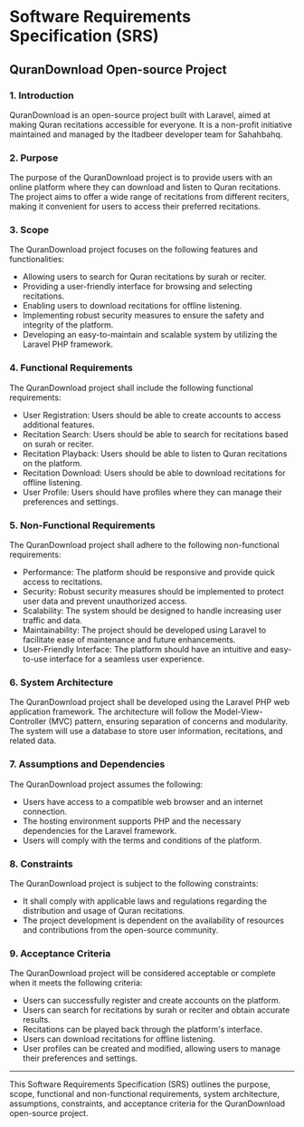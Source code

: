 # Software Requirements Specification (SRS)
## QuranDownload Open-source Project

### 1. Introduction
QuranDownload is an open-source project built with Laravel, aimed at making Quran recitations accessible for everyone.
It is a non-profit initiative maintained and managed by the Itadbeer developer team for Sahahbahq.

### 2. Purpose
The purpose of the QuranDownload project is to provide users with an online platform where they can download and listen to Quran recitations. The project aims to offer a wide range of recitations from different reciters, making it convenient for users to access their preferred recitations.

### 3. Scope
The QuranDownload project focuses on the following features and functionalities:
- Allowing users to search for Quran recitations by surah or reciter.
- Providing a user-friendly interface for browsing and selecting recitations.
- Enabling users to download recitations for offline listening.
- Implementing robust security measures to ensure the safety and integrity of the platform.
- Developing an easy-to-maintain and scalable system by utilizing the Laravel PHP framework.

### 4. Functional Requirements
The QuranDownload project shall include the following functional requirements:
- User Registration: Users should be able to create accounts to access additional features.
- Recitation Search: Users should be able to search for recitations based on surah or reciter.
- Recitation Playback: Users should be able to listen to Quran recitations on the platform.
- Recitation Download: Users should be able to download recitations for offline listening.
- User Profile: Users should have profiles where they can manage their preferences and settings.

### 5. Non-Functional Requirements
The QuranDownload project shall adhere to the following non-functional requirements:
- Performance: The platform should be responsive and provide quick access to recitations.
- Security: Robust security measures should be implemented to protect user data and prevent unauthorized access.
- Scalability: The system should be designed to handle increasing user traffic and data.
- Maintainability: The project should be developed using Laravel to facilitate ease of maintenance and future enhancements.
- User-Friendly Interface: The platform should have an intuitive and easy-to-use interface for a seamless user experience.

### 6. System Architecture
The QuranDownload project shall be developed using the Laravel PHP web application framework. The architecture will follow the Model-View-Controller (MVC) pattern, ensuring separation of concerns and modularity. The system will use a database to store user information, recitations, and related data.

### 7. Assumptions and Dependencies
The QuranDownload project assumes the following:
- Users have access to a compatible web browser and an internet connection.
- The hosting environment supports PHP and the necessary dependencies for the Laravel framework.
- Users will comply with the terms and conditions of the platform.

### 8. Constraints
The QuranDownload project is subject to the following constraints:
- It shall comply with applicable laws and regulations regarding the distribution and usage of Quran recitations.
- The project development is dependent on the availability of resources and contributions from the open-source community.

### 9. Acceptance Criteria
The QuranDownload project will be considered acceptable or complete when it meets the following criteria:
- Users can successfully register and create accounts on the platform.
- Users can search for recitations by surah or reciter and obtain accurate results.
- Recitations can be played back through the platform's interface.
- Users can download recitations for offline listening.
- User profiles can be created and modified, allowing users to manage their preferences and settings.

---

This Software Requirements Specification (SRS) outlines the purpose, scope, functional and non-functional requirements, system architecture, assumptions, constraints, and acceptance criteria for the QuranDownload open-source project.

